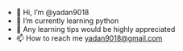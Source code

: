 - 👋 Hi, I’m @yadan9018 
- 🌱 I’m currently learning python
- 💞️ Any learning tips would be highly appreciated
- 📫 How to reach me yadan9018@gmail.com

<!---
yadan9018/yadan9018 is a ✨ special ✨ repository because its `README.md` (this file) appears on your GitHub profile.
You can click the Preview link to take a look at your changes.
--->
